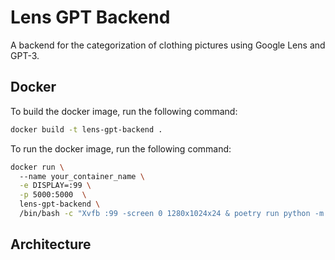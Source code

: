 # Lens GPT Backend

A backend for the categorization of clothing pictures using Google Lens and GPT-3.




## Docker

To build the docker image, run the following command:

```bash
docker build -t lens-gpt-backend .
```

To run the docker image, run the following command:

```bash
docker run \                      
  --name your_container_name \
  -e DISPLAY=:99 \
  -p 5000:5000  \
  lens-gpt-backend \
  /bin/bash -c "Xvfb :99 -screen 0 1280x1024x24 & poetry run python -m lens_gpt_backend.main"
```


## Architecture

